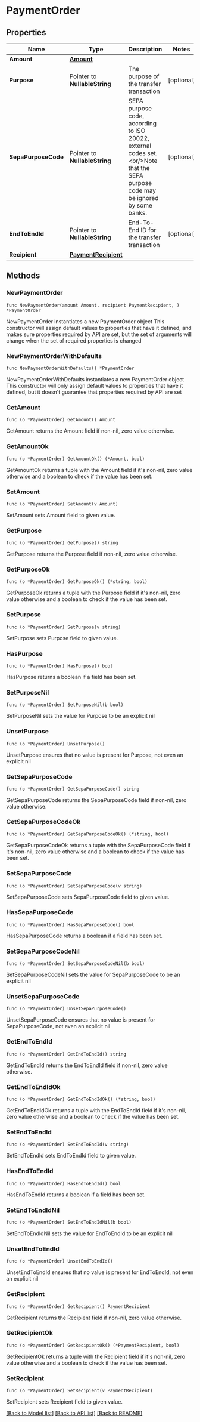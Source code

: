 # PaymentOrder

## Properties

Name | Type | Description | Notes
------------ | ------------- | ------------- | -------------
**Amount** | [**Amount**](Amount.md) |  | 
**Purpose** | Pointer to **NullableString** | The purpose of the transfer transaction | [optional] 
**SepaPurposeCode** | Pointer to **NullableString** | SEPA purpose code, according to ISO 20022, external codes set.&lt;br/&gt;Note that the SEPA purpose code may be ignored by some banks. | [optional] 
**EndToEndId** | Pointer to **NullableString** | End-To-End ID for the transfer transaction | [optional] 
**Recipient** | [**PaymentRecipient**](PaymentRecipient.md) |  | 

## Methods

### NewPaymentOrder

`func NewPaymentOrder(amount Amount, recipient PaymentRecipient, ) *PaymentOrder`

NewPaymentOrder instantiates a new PaymentOrder object
This constructor will assign default values to properties that have it defined,
and makes sure properties required by API are set, but the set of arguments
will change when the set of required properties is changed

### NewPaymentOrderWithDefaults

`func NewPaymentOrderWithDefaults() *PaymentOrder`

NewPaymentOrderWithDefaults instantiates a new PaymentOrder object
This constructor will only assign default values to properties that have it defined,
but it doesn't guarantee that properties required by API are set

### GetAmount

`func (o *PaymentOrder) GetAmount() Amount`

GetAmount returns the Amount field if non-nil, zero value otherwise.

### GetAmountOk

`func (o *PaymentOrder) GetAmountOk() (*Amount, bool)`

GetAmountOk returns a tuple with the Amount field if it's non-nil, zero value otherwise
and a boolean to check if the value has been set.

### SetAmount

`func (o *PaymentOrder) SetAmount(v Amount)`

SetAmount sets Amount field to given value.


### GetPurpose

`func (o *PaymentOrder) GetPurpose() string`

GetPurpose returns the Purpose field if non-nil, zero value otherwise.

### GetPurposeOk

`func (o *PaymentOrder) GetPurposeOk() (*string, bool)`

GetPurposeOk returns a tuple with the Purpose field if it's non-nil, zero value otherwise
and a boolean to check if the value has been set.

### SetPurpose

`func (o *PaymentOrder) SetPurpose(v string)`

SetPurpose sets Purpose field to given value.

### HasPurpose

`func (o *PaymentOrder) HasPurpose() bool`

HasPurpose returns a boolean if a field has been set.

### SetPurposeNil

`func (o *PaymentOrder) SetPurposeNil(b bool)`

 SetPurposeNil sets the value for Purpose to be an explicit nil

### UnsetPurpose
`func (o *PaymentOrder) UnsetPurpose()`

UnsetPurpose ensures that no value is present for Purpose, not even an explicit nil
### GetSepaPurposeCode

`func (o *PaymentOrder) GetSepaPurposeCode() string`

GetSepaPurposeCode returns the SepaPurposeCode field if non-nil, zero value otherwise.

### GetSepaPurposeCodeOk

`func (o *PaymentOrder) GetSepaPurposeCodeOk() (*string, bool)`

GetSepaPurposeCodeOk returns a tuple with the SepaPurposeCode field if it's non-nil, zero value otherwise
and a boolean to check if the value has been set.

### SetSepaPurposeCode

`func (o *PaymentOrder) SetSepaPurposeCode(v string)`

SetSepaPurposeCode sets SepaPurposeCode field to given value.

### HasSepaPurposeCode

`func (o *PaymentOrder) HasSepaPurposeCode() bool`

HasSepaPurposeCode returns a boolean if a field has been set.

### SetSepaPurposeCodeNil

`func (o *PaymentOrder) SetSepaPurposeCodeNil(b bool)`

 SetSepaPurposeCodeNil sets the value for SepaPurposeCode to be an explicit nil

### UnsetSepaPurposeCode
`func (o *PaymentOrder) UnsetSepaPurposeCode()`

UnsetSepaPurposeCode ensures that no value is present for SepaPurposeCode, not even an explicit nil
### GetEndToEndId

`func (o *PaymentOrder) GetEndToEndId() string`

GetEndToEndId returns the EndToEndId field if non-nil, zero value otherwise.

### GetEndToEndIdOk

`func (o *PaymentOrder) GetEndToEndIdOk() (*string, bool)`

GetEndToEndIdOk returns a tuple with the EndToEndId field if it's non-nil, zero value otherwise
and a boolean to check if the value has been set.

### SetEndToEndId

`func (o *PaymentOrder) SetEndToEndId(v string)`

SetEndToEndId sets EndToEndId field to given value.

### HasEndToEndId

`func (o *PaymentOrder) HasEndToEndId() bool`

HasEndToEndId returns a boolean if a field has been set.

### SetEndToEndIdNil

`func (o *PaymentOrder) SetEndToEndIdNil(b bool)`

 SetEndToEndIdNil sets the value for EndToEndId to be an explicit nil

### UnsetEndToEndId
`func (o *PaymentOrder) UnsetEndToEndId()`

UnsetEndToEndId ensures that no value is present for EndToEndId, not even an explicit nil
### GetRecipient

`func (o *PaymentOrder) GetRecipient() PaymentRecipient`

GetRecipient returns the Recipient field if non-nil, zero value otherwise.

### GetRecipientOk

`func (o *PaymentOrder) GetRecipientOk() (*PaymentRecipient, bool)`

GetRecipientOk returns a tuple with the Recipient field if it's non-nil, zero value otherwise
and a boolean to check if the value has been set.

### SetRecipient

`func (o *PaymentOrder) SetRecipient(v PaymentRecipient)`

SetRecipient sets Recipient field to given value.



[[Back to Model list]](../README.md#documentation-for-models) [[Back to API list]](../README.md#documentation-for-api-endpoints) [[Back to README]](../README.md)


